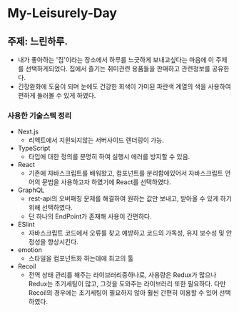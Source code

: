 # My-Leisurely-Day

## 주제: 느린하루.

- 내가 좋아하는 '집'이라는 장소에서 하루를 느긋하게 보내고싶다는 마음에 이 주제를 선택하게되었다. 집에서 즐기는 취미관련 용품들을 판매하고 관련정보를 공유한다.
- 긴장완화에 도움이 되며 눈에도 건강한 회색이 가미된 파란색 계열의 색을 사용하여 편하게 둘러볼 수 있게 하였다.

### 사용한 기술스텍 정리

- Next.js
  - 리엑트에서 지원되지않는 서버사이드 렌더링이 가능.
- TypeScript
  - 타입에 대한 정의를 분명히 하여 실행시 에러를 방지할 수 있음.
- React
  - 기존에 자바스크립트를 배워왔고, 컴포넌트를 분리함에있어서 자바스크립트 언어의 문법을 사용하고자 하였기에 React를 선택하였다.
- GraphQL
  - rest-api의 오버패칭 문제를 해결하여 원하는 값만 보내고, 받아올 수 있게 하기위해 선택하였다.
  - 단 하나의 EndPoint가 존재해 사용이 간편하다.
- ESlint
  - 자바스크립트 코드에서 오류를 찾고 예방하고 코드의 가독성, 유지 보수성 및 안정성을 향상시킨다.
- emotion
  - 스타일을 컴포넌트화 하는데에 최고의 툴
- Recoil
  - 전역 상태 관리를 해주는 라이브러리중하나로, 사용량은 Redux가 많으나 Redux는 초기세팅이 많고, 그것을 도와주는 라이브러리 또한 필요하다.
    다만 Recoil의 경우에는 초기세팅이 필요하지 않아 훨씬 간편히 이용할 수 있어 선택하였다.
